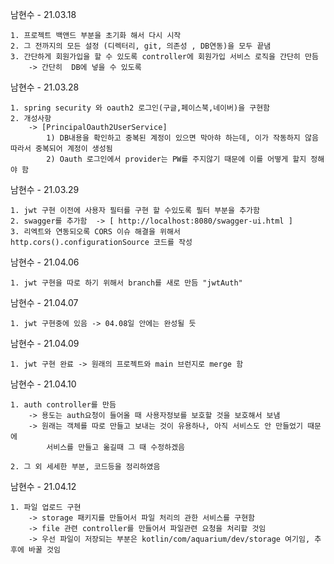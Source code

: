 남현수 - 21.03.18

    1. 프로젝트 백앤드 부분을 초기화 해서 다시 시작
    2. 그 전까지의 모든 설정 (디렉터리, git, 의존성 , DB연동)을 모두 끝냄 
    3. 간단하게 회원가입을 할 수 있도록 controller에 회원가입 서비스 로직을 간단히 만듬 
        -> 간단히  DB에 넣을 수 있도록


남현수 - 21.03.28

    1. spring security 와 oauth2 로그인(구글,페이스북,네이버)을 구현함
    2. 개성사항
        -> [PrincipalOauth2UserService]
            1) DB내용을 확인하고 중복된 계정이 있으면 막아햐 하는데, 이가 작동하지 않음 따라서 중복되어 계정이 생성됨
            2) Oauth 로그인에서 provider는 PW를 주지않기 때문에 이를 어떻게 할지 정해야 함


남현수 - 21.03.29

    1. jwt 구현 이전에 사용자 필터를 구현 할 수있도록 필터 부분을 추가함
    2. swagger를 추가함  -> [ http://localhost:8080/swagger-ui.html ]
    3. 리엑트와 연동되오록 CORS 이슈 해결을 위해서  http.cors().configurationSource 코드를 작성


남현수 - 21.04.06

    1. jwt 구현을 따로 하기 위해서 branch를 새로 만듬 "jwtAuth"


남현수 - 21.04.07

    1. jwt 구현중에 있음 -> 04.08일 안에는 완성될 듯

남현수 - 21.04.09

    1. jwt 구현 완료 -> 원래의 프로젝트와 main 브런지로 merge 함

남현수 - 21.04.10

    1. auth controller를 만듬
        -> 용도는 auth요청이 들어올 때 사용자정보를 보호할 것을 보호해서 보냄
        -> 원래는 객체를 따로 만들고 보내는 것이 유용하나, 아직 서비스도 안 만들었기 때문에 
            서비스를 만들고 옮길때 그 때 수정하겠음
    
    2. 그 외 세세한 부분, 코드등을 정리하였음

남현수 - 21.04.12

    1. 파일 업로드 구현
        -> storage 패키지를 만들어서 파일 처리의 관한 서비스를 구현함
        -> file 관련 controller를 만들어서 파일관련 요청을 처리할 것임
        -> 우선 파일이 저장되는 부분은 kotlin/com/aquarium/dev/storage 여기임, 추후에 바꿀 것임